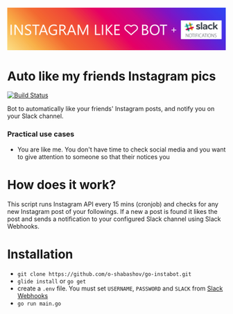 ![Image](instagram.png)
# Auto like my friends Instagram pics

[![Build Status](https://travis-ci.org/o-shabashov/go-instabot.svg?branch=master)](https://travis-ci.org/o-shabashov/go-instabot)

Bot to automatically like your friends' Instagram posts, and notify you on your Slack channel.

### Practical use cases

 - You are like me. You don't have time to check social media and you want to give attention to someone so that their notices you

 How does it work?
================  
 This script runs Instagram API every 15 mins (cronjob) and checks for any new Instagram post of your followings. If a new a post is found it likes the post and sends a notification to your configured Slack channel using Slack Webhooks.

Installation
===============

 - `git clone https://github.com/o-shabashov/go-instabot.git`
 - `glide install` or `go get`
 - create a `.env` file. You must set `USERNAME`, `PASSWORD` and `SLACK` from [Slack Webhooks](https://api.slack.com/incoming-webhooks)
 - `go run main.go`
